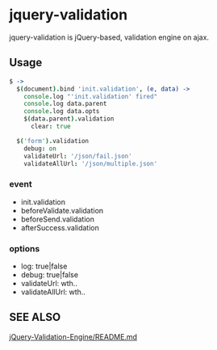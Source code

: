 jquery-validation
=================

jquery-validation is jQuery-based, validation engine on ajax.


Usage
-----

```coffeescript
$ ->
  $(document).bind 'init.validation', (e, data) ->
    console.log "'init.validation' fired"
    console.log data.parent
    console.log data.opts
    $(data.parent).validation
      clear: true

  $('form').validation
    debug: on
    validateUrl: '/json/fail.json'
    validateAllUrl: '/json/multiple.json'
```

### event

- init.validation
- beforeValidate.validation
- beforeSend.validation
- afterSuccess.validation


### options

- log: true|false
- debug: true|false
- validateUrl: wth..
- validateAllUrl: wth..


SEE ALSO
--------

[jQuery-Validation-Engine/README.md](https://github.com/posabsolute/jQuery-Validation-Engine/blob/master/README.md)
